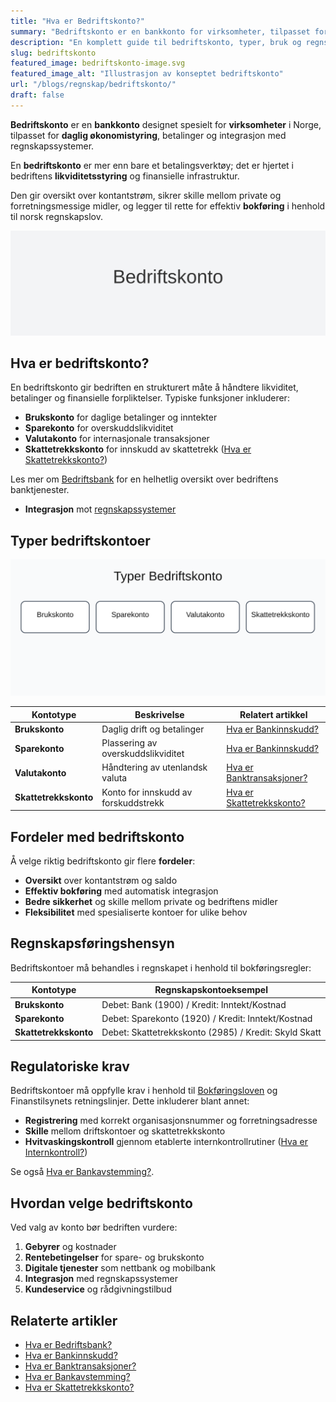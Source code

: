 ```yaml
---
title: "Hva er Bedriftskonto?"
summary: "Bedriftskonto er en bankkonto for virksomheter, tilpasset for daglig økonomistyring, betalinger og regnskapsintegrasjon."
description: "En komplett guide til bedriftskonto, typer, bruk og regnskapsføringshensyn for norske bedrifter."
slug: bedriftskonto
featured_image: bedriftskonto-image.svg
featured_image_alt: "Illustrasjon av konseptet bedriftskonto"
url: "/blogs/regnskap/bedriftskonto/"
draft: false
---
```


**Bedriftskonto** er en **bankkonto** designet spesielt for **virksomheter** i Norge, tilpasset for **daglig økonomistyring**, betalinger og integrasjon med regnskapssystemer.

En **bedriftskonto** er mer enn bare et betalingsverktøy; det er hjertet i bedriftens **likviditetsstyring** og finansielle infrastruktur.

Den gir oversikt over kontantstrøm, sikrer skille mellom private og forretningsmessige midler, og legger til rette for effektiv **bokføring** i henhold til norsk regnskapslov.

![Illustrasjon av konseptet bedriftskonto](bedriftskonto-image.svg)

## Hva er bedriftskonto?

En bedriftskonto gir bedriften en strukturert måte å håndtere likviditet, betalinger og finansielle forpliktelser. Typiske funksjoner inkluderer:

* **Brukskonto** for daglige betalinger og inntekter
* **Sparekonto** for overskuddslikviditet
* **Valutakonto** for internasjonale transaksjoner
* **Skattetrekkskonto** for innskudd av skattetrekk ([Hva er Skattetrekkskonto?](/blogs/regnskap/hva-er-skattetrekkskonto "Hva er Skattetrekkskonto? Regnskapsføring av skattetrekk"))

Les mer om [Bedriftsbank](/blogs/regnskap/bedriftsbank "Bedriftsbank - Oversikt over banktjenester for bedrifter og regnskapsintegrasjon") for en helhetlig oversikt over bedriftens banktjenester.

* **Integrasjon** mot [regnskapssystemer](/blogs/regnskap/api-integrasjon-automatisering-regnskap "API-integrasjon og automatisering i regnskap")

## Typer bedriftskontoer

![Typer Bedriftskonto](bedriftskonto-types.svg)

| Kontotype           | Beskrivelse                                    | Relatert artikkel                                                           |
|---------------------|------------------------------------------------|------------------------------------------------------------------------------|
| **Brukskonto**      | Daglig drift og betalinger                     | [Hva er Bankinnskudd?](/blogs/regnskap/hva-er-bankinnskudd "Bankinnskudd: Typer og føring") |
| **Sparekonto**      | Plassering av overskuddslikviditet             | [Hva er Bankinnskudd?](/blogs/regnskap/hva-er-bankinnskudd "Bankinnskudd: Typer og føring") |
| **Valutakonto**     | Håndtering av utenlandsk valuta                | [Hva er Banktransaksjoner?](/blogs/regnskap/hva-er-banktransaksjoner "Banktransaksjoner: Registrering og kontroll") |
| **Skattetrekkskonto**| Konto for innskudd av forskuddstrekk           | [Hva er Skattetrekkskonto?](/blogs/regnskap/hva-er-skattetrekkskonto "Skattetrekkskonto: Regnskapsføring av skattetrekk") |

## Fordeler med bedriftskonto

Å velge riktig bedriftskonto gir flere **fordeler**:

* **Oversikt** over kontantstrøm og saldo
* **Effektiv bokføring** med automatisk integrasjon
* **Bedre sikkerhet** og skille mellom private og bedriftens midler
* **Fleksibilitet** med spesialiserte kontoer for ulike behov

## Regnskapsføringshensyn

Bedriftskontoer må behandles i regnskapet i henhold til bokføringsregler:

| Kontotype           | Regnskapskontoeksempel                        |
|---------------------|-----------------------------------------------|
| **Brukskonto**      | Debet: Bank (1900) / Kredit: Inntekt/Kostnad   |
| **Sparekonto**      | Debet: Sparekonto (1920) / Kredit: Inntekt/Kostnad |
| **Skattetrekkskonto**| Debet: Skattetrekkskonto (2985) / Kredit: Skyld Skatt |

## Regulatoriske krav

Bedriftskontoer må oppfylle krav i henhold til [Bokføringsloven](/blogs/regnskap/hva-er-bokforingsloven "Hva er Bokføringsloven? Krav, Regler og Praktisk Veiledning") og Finanstilsynets retningslinjer. Dette inkluderer blant annet:

* **Registrering** med korrekt organisasjonsnummer og forretningsadresse
* **Skille** mellom driftskontoer og skattetrekkskonto
* **Hvitvaskingskontroll** gjennom etablerte internkontrollrutiner ([Hva er Internkontroll?](/blogs/regnskap/hva-er-internkontroll "Hva er Internkontroll? Prosesser og Rutiner for Kvalitetssikring"))

Se også [Hva er Bankavstemming?](/blogs/regnskap/hva-er-bankavstemming "Bankavstemming: Prosess og kontroll").

## Hvordan velge bedriftskonto

Ved valg av konto bør bedriften vurdere:

1. **Gebyrer** og kostnader
2. **Rentebetingelser** for spare- og brukskonto
3. **Digitale tjenester** som nettbank og mobilbank
4. **Integrasjon** med regnskapssystemer
5. **Kundeservice** og rådgivningstilbud

## Relaterte artikler

* [Hva er Bedriftsbank?](/blogs/regnskap/bedriftsbank "Hva er Bedriftsbank? Oversikt over banktjenester for bedrifter")
* [Hva er Bankinnskudd?](/blogs/regnskap/hva-er-bankinnskudd "Bankinnskudd: Typer og føring")
* [Hva er Banktransaksjoner?](/blogs/regnskap/hva-er-banktransaksjoner "Banktransaksjoner: Registrering og kontroll")
* [Hva er Bankavstemming?](/blogs/regnskap/hva-er-bankavstemming "Bankavstemming: Prosess og kontroll")
* [Hva er Skattetrekkskonto?](/blogs/regnskap/hva-er-skattetrekkskonto "Skattetrekkskonto: Regnskapsføring av skattetrekk")

